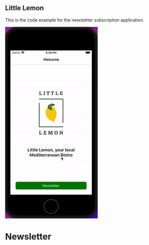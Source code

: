 ## Little Lemon

This is the code example for the newsletter subscription application.

![](little_lemon.gif)
# Newsletter
